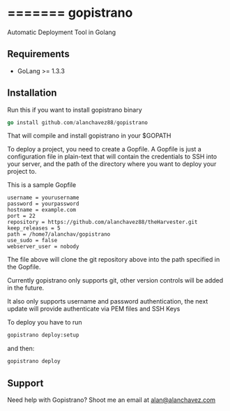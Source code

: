 =======
gopistrano
==========

Automatic Deployment Tool in Golang

## Requirements

* GoLang >= 1.3.3

## Installation

Run this if you want to install gopistrano binary

``` go
go install github.com/alanchavez88/gopistrano
```

That will compile and install gopistrano in your $GOPATH

To deploy a project, you need to create a Gopfile. A Gopfile is just a configuration file in plain-text that will contain the credentials to SSH into your server, and the path of the directory where you want to deploy your project to.

This is a sample Gopfile
```
username = yourusername
password = yourpassword
hostname = example.com
port = 22
repository = https://github.com/alanchavez88/theHarvester.git
keep_releases = 5
path = /home7/alanchav/gopistrano
use_sudo = false
webserver_user = nobody

```
The file above will clone the git repository above into the path specified in the Gopfile. 

Currently gopistrano only supports git, other version controls will be added in the future. 

It also only supports username and password authentication, the next update will provide authenticate via PEM files and SSH Keys

To deploy you have to run

``` sh
gopistrano deploy:setup

```

and then:

``` sh
gopistrano deploy
```

## Support

Need help with Gopistrano? Shoot me an email at alan@alanchavez.com
